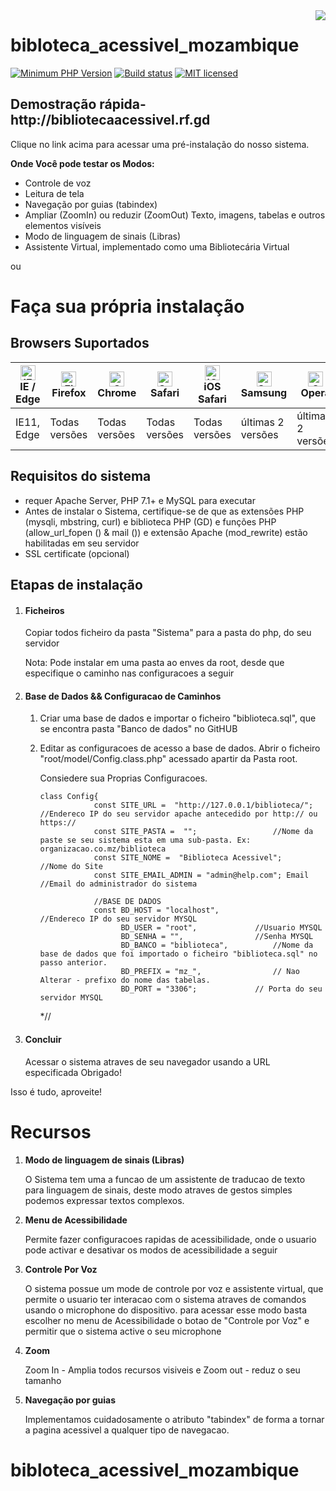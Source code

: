 <img src="https://github.com/matiassingers/awesome-readme/blob/master/icon.png" align="right" />


# bibloteca_acessivel_mozambique

[![Minimum PHP Version](https://img.shields.io/badge/php-%3E%3D_7.1-8892BF.svg)](https://github.com/symfony/symfony)
[![Build status][shield-build]](#)
[![MIT licensed][shield-license]](#)



[shield-license]: https://img.shields.io/badge/license-MIT-blue.svg
[shield-build]: https://img.shields.io/badge/build-passing-brightgreen.svg

<h2>Demostração rápida- http://bibliotecaacessivel.rf.gd</h2>
<span>Clique no link acima para acessar uma pré-instalação do nosso sistema.</span>

<p><b>Onde Você pode testar os Modos:</b></p>
	<ul>
		<li> Controle de voz </li>
		<li> Leitura de tela </li>
		<li> Navegação por guias (tabindex) </li>
		<li> Ampliar (ZoomIn) ou reduzir (ZoomOut) Texto, imagens, tabelas e outros elementos visíveis </li>
		<li> Modo de linguagem de sinais (Libras) </li>
		<li> Assistente Virtual, implementado como uma Bibliotecária Virtual </li>
	</ul>
 ou
 
# Faça sua própria instalação

<h2> Browsers Suportados </h2>

| [<img src="https://raw.githubusercontent.com/alrra/browser-logos/master/src/edge/edge_48x48.png" alt="IE / Edge" width="24px" height="24px" />](http://gotbahn.github.io/browsers-support-badges/)</br>IE / Edge | [<img src="https://raw.githubusercontent.com/alrra/browser-logos/master/src/firefox/firefox_48x48.png" alt="Firefox" width="24px" height="24px" />](http://gotbahn.github.io/browsers-support-badges/)</br>Firefox | [<img src="https://raw.githubusercontent.com/alrra/browser-logos/master/src/chrome/chrome_48x48.png" alt="Chrome" width="24px" height="24px" />](http://gotbahn.github.io/browsers-support-badges/)</br>Chrome | [<img src="https://raw.githubusercontent.com/alrra/browser-logos/master/src/safari/safari_48x48.png" alt="Safari" width="24px" height="24px" />](http://gotbahn.github.io/browsers-support-badges/)</br>Safari | [<img src="https://raw.githubusercontent.com/alrra/browser-logos/master/src/safari-ios/safari-ios_48x48.png" alt="iOS Safari" width="24px" height="24px" />](http://gotbahn.github.io/browsers-support-badges/)</br>iOS Safari | [<img src="https://raw.githubusercontent.com/alrra/browser-logos/master/src/samsung-internet/samsung-internet_48x48.png" alt="Samsung" width="24px" height="24px" />](http://gotbahn.github.io/browsers-support-badges/)</br>Samsung | [<img src="https://raw.githubusercontent.com/alrra/browser-logos/master/src/opera/opera_48x48.png" alt="Opera" width="24px" height="24px" />](http://gotbahn.github.io/browsers-support-badges/)</br>Opera |
| --------- | --------- | --------- | --------- | --------- | --------- | --------- |
| IE11, Edge| Todas versões| Todas versões| Todas versões| Todas versões| últimas 2 versões| últimas 2 versões

## Requisitos do sistema

<ul>
	<li>requer Apache Server, PHP 7.1+ e MySQL para executar</li>
	<li>Antes de instalar o Sistema, certifique-se de que as extensões PHP (mysqli, mbstring, curl) e biblioteca PHP (GD) e funções PHP (allow_url_fopen () & mail ()) e extensão Apache (mod_rewrite) estão habilitadas em seu servidor</li>
	<li>SSL certificate (opcional)</li>
</ul>

## Etapas de instalação

<ol>
	<li> 
		<h4>Ficheiros </h4>
		<p> Copiar todos ficheiro da pasta "Sistema" para a pasta do php, do seu servidor</p>
		<p> Nota: Pode instalar em uma pasta ao enves da root, desde que especifique o caminho nas configuracoes a seguir</p>
	</li>
	<li> 
		<h4>Base de Dados && Configuracao de Caminhos</h4>
		<ol>
			<li>
				<p>Criar uma base de dados e importar o ficheiro "biblioteca.sql", que se encontra pasta "Banco de dados" no GitHUB</p>
			</li>
			<li>
				<p>Editar  as configuracoes de acesso a base de dados. Abrir o ficheiro "root/model/Config.class.php" acessado apartir da Pasta root.</p>
				<p>Consiedere sua Proprias Configuracoes.
					
	class Config{
				const SITE_URL =  "http://127.0.0.1/biblioteca/"; 	//Endereco IP do seu servidor apache antecedido por http:// ou https:// 
				const SITE_PASTA =  ""; 				//Nome da paste se seu sistema esta em uma sub-pasta. Ex: organizacao.co.mz/biblioteca
				const SITE_NOME =  "Biblioteca Acessivel"; 		//Nome do Site
				const SITE_EMAIL_ADMIN = "admin@help.com"; Email	//Email do administrador do sistema
				
				//BASE DE DADOS
				const BD_HOST = "localhost",   				//Endereco IP do seu servidor MYSQL
					  BD_USER = "root",				//Usuario MYSQL
					  BD_SENHA = "",				//Senha MYSQL
					  BD_BANCO = "biblioteca",			//Nome da base de dados que foi importado o ficheiro "biblioteca.sql" no passo anterior.
					  BD_PREFIX = "mz_",				// Nao Alterar - prefixo do nome das tabelas.
					  BD_PORT = "3306";				// Porta do seu servidor MYSQL
*//
		 </p>
	     </li>
	   </ol>
	</li>
	<li><h4>Concluir</h4><p> Acessar o sistema atraves de seu navegador usando a URL especificada  Obrigado! </p></li>
</ol>

Isso é tudo, aproveite!
			
# Recursos

<ol>
	<li>
		<b>Modo de linguagem de sinais (Libras)</b> 
		<p>O Sistema tem uma a funcao de um assistente de traducao de texto para linguagem de sinais, deste modo atraves de gestos simples podemos expressar textos complexos.	 </p>  
	</li>
	<li>
		<b>Menu de Acessibilidade</b> 
		<p>Permite fazer configuracoes rapidas de acessibilidade, onde o usuario pode activar e desativar os modos de acessibilidade a seguir</p>
	</li>
	<li>
		<b>Controle Por Voz</b> 
		<p>O sistema possue um mode de controle por voz e assistente virtual, que permite o usuario ter interacao com o sistema atraves de comandos usando o microphone do dispositivo. para acessar esse modo basta escolher no menu de Acessibilidade o botao de "Controle por Voz" e permitir que o sistema active o seu microphone</p>
	</li>
	<li>
		<b>Zoom</b> 
		<p>Zoom In - Amplia todos recursos visiveis e Zoom out - reduz o seu tamanho</p>
	</li>
	<li>
		<b>Navegação por guias</b>
		<p>Implementamos cuidadosamente o atributo "tabindex" de forma a tornar a pagina acessivel a qualquer tipo de navegacao.</p>
	</li>
</ol>
		
# bibloteca_acessivel_mozambique

